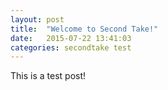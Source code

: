 ```yaml
---
layout: post
title:  "Welcome to Second Take!"
date:   2015-07-22 13:41:03
categories: secondtake test
---
```

This is a test post! 
